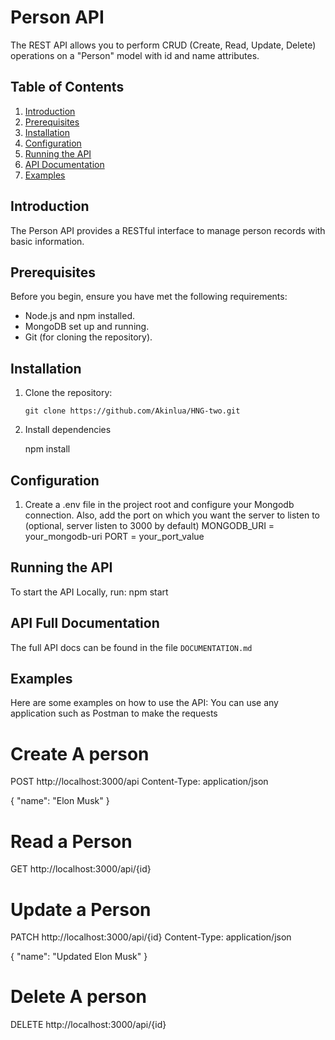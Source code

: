 # Person API

The REST API allows you to perform CRUD (Create, Read, Update, Delete) operations on a "Person" model with id and name attributes.

## Table of Contents

1. [Introduction](#introduction)
2. [Prerequisites](#prerequisites)
3. [Installation](#installation)
4. [Configuration](#configuration)
5. [Running the API](#running-the-api)
6. [API Documentation](#api-documentation)
7. [Examples](#examples)

## Introduction

The Person API provides a RESTful interface to manage person records with basic information.

## Prerequisites

Before you begin, ensure you have met the following requirements:

- Node.js and npm installed.        
- MongoDB set up and running.
- Git (for cloning the repository).

## Installation

1. Clone the repository:

   ```shell
   git clone https://github.com/Akinlua/HNG-two.git

2. Install dependencies

    npm install

## Configuration

1. Create a .env file in the project root and configure your Mongodb connection. Also, add the port on which you want the server to listen to (optional, server listen to 3000 by default)
    MONGODB_URI = your_mongodb-uri
    PORT = your_port_value

## Running the API

To start the API Locally, run:
npm start

## API Full Documentation
The full API docs can be found in the file `DOCUMENTATION.md`

## Examples
Here are some examples on how to use the API:
You can use any application such as Postman to make the requests

# Create A person

POST http://localhost:3000/api
Content-Type: application/json

{
    "name": "Elon Musk"
}

# Read a Person
GET http://localhost:3000/api/{id}

# Update a Person
PATCH http://localhost:3000/api/{id}
Content-Type: application/json

{
    "name": "Updated Elon Musk"
}

# Delete A person
DELETE http://localhost:3000/api/{id}

